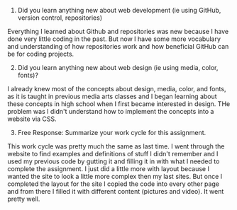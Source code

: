 1. Did you learn anything new about web development (ie using GitHub, version control, repositories)

Everything I learned about Github and repositories was new because I have done very
little coding in the past. But now I have some more vocabulary and understanding
of how repositories work and how beneficial GitHub can be for coding projects.

2. Did you learn anything new about web design (ie using media, color, fonts)?

I already knew most of the concepts about design, media, color, and fonts, as it is taught in
previous media arts classes and I began learning about these concepts in high school when I first
became interested in design. THe problem was I didn't understand how to implement the concepts into
a website via CSS.

3. Free Response: Summarize your work cycle for this assignment.

This work cycle was pretty much the same as last time. I went through the website to find examples and
definitions of stuff I didn't remember and I used my previous code by gutting it and
filling it in with what I needed to complete the assignment. I just did a little
more with layout because I wanted the site to look a little more complex then my last sites. But once I
completed the layout for the site I copied the code into every other page and from there
I filled it with different content (pictures and video). It went pretty well. 
